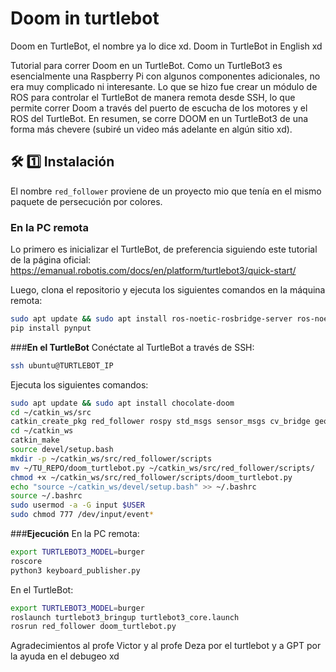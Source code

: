 # Doom in turtlebot
Doom en TurtleBot, el nombre ya lo dice xd. Doom in TurtleBot in English xd

Tutorial para correr Doom en un TurtleBot. Como un TurtleBot3 es esencialmente una Raspberry Pi con algunos componentes adicionales, no era muy complicado ni interesante. Lo que se hizo fue crear un módulo de ROS para controlar el TurtleBot de manera remota desde SSH, lo que permite correr Doom a través del puerto de escucha de los motores y el ROS del TurtleBot. En resumen, se corre DOOM en un TurtleBot3 de una forma más chevere (subiré un video más adelante en algún sitio xd).  

## 🛠 **1️⃣ Instalación**  
El nombre `red_follower` proviene de un proyecto mio que tenía en el mismo paquete de persecución por colores.

### **En la PC remota**  
Lo primero es inicializar el TurtleBot, de preferencia siguiendo este tutorial de la página oficial:  
https://emanual.robotis.com/docs/en/platform/turtlebot3/quick-start/

Luego, clona el repositorio y ejecuta los siguientes comandos en la máquina remota:
```bash
sudo apt update && sudo apt install ros-noetic-rosbridge-server ros-noetic-joy
pip install pynput
```
###**En el TurtleBot**
Conéctate al TurtleBot a través de SSH:
```bash
ssh ubuntu@TURTLEBOT_IP
```
Ejecuta los siguientes comandos:
```bash
sudo apt update && sudo apt install chocolate-doom
cd ~/catkin_ws/src
catkin_create_pkg red_follower rospy std_msgs sensor_msgs cv_bridge geometry_msgs
cd ~/catkin_ws
catkin_make
source devel/setup.bash
mkdir -p ~/catkin_ws/src/red_follower/scripts
mv ~/TU_REPO/doom_turtlebot.py ~/catkin_ws/src/red_follower/scripts/
chmod +x ~/catkin_ws/src/red_follower/scripts/doom_turtlebot.py
echo "source ~/catkin_ws/devel/setup.bash" >> ~/.bashrc
source ~/.bashrc
sudo usermod -a -G input $USER
sudo chmod 777 /dev/input/event*
```
###**Ejecución**
En la PC remota:

```bash
export TURTLEBOT3_MODEL=burger
roscore
python3 keyboard_publisher.py
```

En el TurtleBot:

```bash
export TURTLEBOT3_MODEL=burger
roslaunch turtlebot3_bringup turtlebot3_core.launch
rosrun red_follower doom_turtlebot.py
```
Agradecimientos al profe Victor y al profe Deza por el turtlebot y a GPT por la ayuda en el debugeo xd
